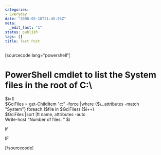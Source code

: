 ```yaml
---
categories:
- Everyday
date: "2008-05-18T21:45:26Z"
meta:
  _edit_last: "1"
status: publish
tags: []
title: Test Post
---
```

[sourcecode lang="powershell"]

# PowerShell cmdlet to list the System files in the root of C:\  
$i=0  
$GciFiles = get-ChildItem "c:" -force |where {$\_.attributes -match "System"}  
foreach ($file in $GciFiles) {$i++}  
$GciFiles |sort |ft name, attributes -auto  
Write-host "Number of files: " $i

if

IF

[/sourcecode]

